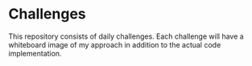 # Challenges

This repository consists of daily challenges. 
Each challenge will have a whiteboard image of my approach in addition to the actual code implementation.



